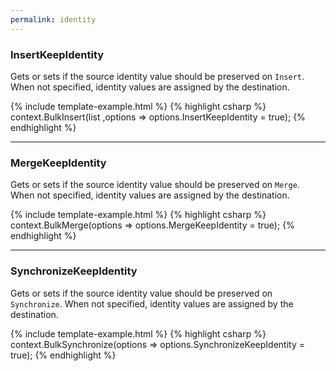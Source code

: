 ```yaml
---
permalink: identity
---
```


### InsertKeepIdentity
Gets or sets if the source identity value should be preserved on `Insert`. When not specified, identity values are assigned by the destination.

{% include template-example.html %} 
{% highlight csharp %}
context.BulkInsert(list ,options => options.InsertKeepIdentity = true);
{% endhighlight %}

---

### MergeKeepIdentity
Gets or sets if the source identity value should be preserved on `Merge`. When not specified, identity values are assigned by the destination.

{% include template-example.html %} 
{% highlight csharp %}
context.BulkMerge(options => options.MergeKeepIdentity = true);
{% endhighlight %}

---

### SynchronizeKeepIdentity
Gets or sets if the source identity value should be preserved on `Synchronize`. When not specified, identity values are assigned by the destination.

{% include template-example.html %} 
{% highlight csharp %}
context.BulkSynchronize(options => options.SynchronizeKeepIdentity = true);
{% endhighlight %}
